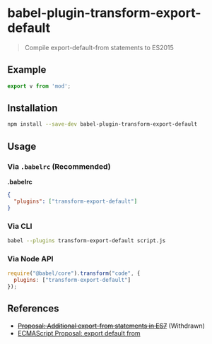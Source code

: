 # babel-plugin-transform-export-default

> Compile export-default-from statements to ES2015

## Example

```js
export v from 'mod';
```

## Installation

```sh
npm install --save-dev babel-plugin-transform-export-default
```

## Usage

### Via `.babelrc` (Recommended)

**.babelrc**

```json
{
  "plugins": ["transform-export-default"]
}
```

### Via CLI

```sh
babel --plugins transform-export-default script.js
```

### Via Node API

```javascript
require("@babel/core").transform("code", {
  plugins: ["transform-export-default"]
});
```
## References

* ~~[Proposal: Additional export-from statements in ES7](https://github.com/leebyron/ecmascript-more-export-from)~~ (Withdrawn)
* [ECMAScript Proposal: export default from](https://github.com/leebyron/ecmascript-export-default-from)
